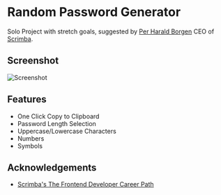 # Random Password Generator

Solo Project with stretch goals, suggested by [Per Harald Borgen](https://twitter.com/perborgen) CEO of [Scrimba](https://scrimba.com/).


## Screenshot

![Screenshot](https://i.imgur.com/0oKqeDb.png)


## Features

- One Click Copy to Clipboard
- Password Length Selection
- Uppercase/Lowercase Characters
- Numbers
- Symbols


## Acknowledgements

- [Scrimba's The Frontend Developer Career Path](https://scrimba.com/learn/frontend)
